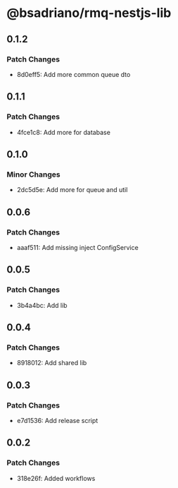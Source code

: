 # @bsadriano/rmq-nestjs-lib

## 0.1.2

### Patch Changes

- 8d0eff5: Add more common queue dto

## 0.1.1

### Patch Changes

- 4fce1c8: Add more for database

## 0.1.0

### Minor Changes

- 2dc5d5e: Add more for queue and util

## 0.0.6

### Patch Changes

- aaaf511: Add missing inject ConfigService

## 0.0.5

### Patch Changes

- 3b4a4bc: Add lib

## 0.0.4

### Patch Changes

- 8918012: Add shared lib

## 0.0.3

### Patch Changes

- e7d1536: Add release script

## 0.0.2

### Patch Changes

- 318e26f: Added workflows
